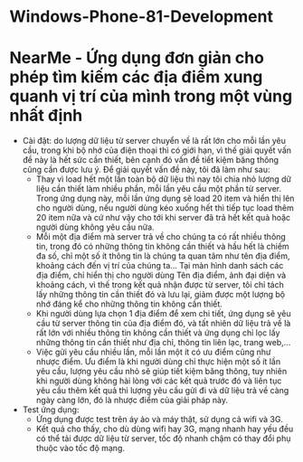 # Windows-Phone-81-Development
# NearMe - Ứng dụng đơn giản cho phép tìm kiếm các địa điểm xung quanh vị trí của mình trong một vùng nhất định
- Cài đặt: do lượng dữ liệu từ server chuyển về là rất lớn cho mỗi lần yêu cầu, trong khi bộ nhớ của điện thoại thì có giới 
hạn, vì thế giải quyết vấn đề này là hết sức cần thiết, bên cạnh đó vấn đề tiết kiệm băng thông cũng cần được lưu ý.
Để giải quyết vấn đề này, tôi đã làm như sau:
    + Thay vì load hết một lần toàn bộ dữ liệu thì nay tôi chia nhỏ lượng dữ liệu cần thiết làm nhiều phần, mỗi lần yêu cầu 
    một phần từ server.
    Trong ứng dụng này, mỗi lần ứng dụng sẽ load 20 item và hiển thị lên cho người dùng, nếu người dùng kéo xuống hết thì 
    tiếp tục load thêm 20 item nữa và cứ như vậy cho tới khi server đã trả hết kết quả hoặc người dùng không yêu cầu nữa.
    + Mỗi một địa điểm mà server trả về cho chúng ta có rất nhiều thông tin, trong đó có những thông tin không cần thiết
    và hầu hết là chiếm đa số, chỉ một số ít thông tin là chúng ta quan tâm như tên địa điểm, khoảng cách đến vị trí của chúng ta...
    Tại màn hình danh sách các địa điểm, chỉ hiển thị cho người dùng Tên địa điểm, ảnh đại diện và khoảng cách, vì thế
    trong kết quả nhận được từ server, tôi chỉ tách lấy những thông tin cần thiết đó và lưu lại, giảm được một lượng bộ nhớ đáng kể
    cho những thông tin không cần thiết.
    + Khi người dùng lựa chọn 1 địa điểm để xem chi tiết, ứng dụng sẽ yêu cầu từ server thông tin của địa điểm đó, và tất nhiên
    dữ liệu trả về là rất lớn với nhiều thông tin không cần thiết và ứng dụng chỉ lọc lấy những thông tin cần thiết như địa chỉ,
    thông tin liên lạc, trang web,...
    + Việc gửi yêu cầu nhiều lần, mỗi lần một ít có ưu điểm cũng như nhược điểm. Ưu điểm là khi người dùng chỉ thực hiện một
    số ít lần yêu cầu, lượng yêu cầu nhỏ sẽ giúp tiết kiệm băng thông, tuy nhiên khi người dùng không hài lòng với các kết quả
    trước đó và liên tục yêu cầu thêm kết quả thì lượng yêu cầu gửi đi và dữ liệu trả về càng ngày càng lớn, đó là nhược điểm
    của giải pháp này.
- Test ứng dụng:
  + Ứng dụng được test trên áy ảo và máy thật, sử dụng cả wifi và 3G.
  + Kết quả cho thấy, cho dù dùng wifi hay 3G, mạng nhanh hay yếu đều có thể tải được dữ liệu từ server, tốc độ nhanh chậm 
  có thay đổi phụ thuộc vào tốc độ mạng.
